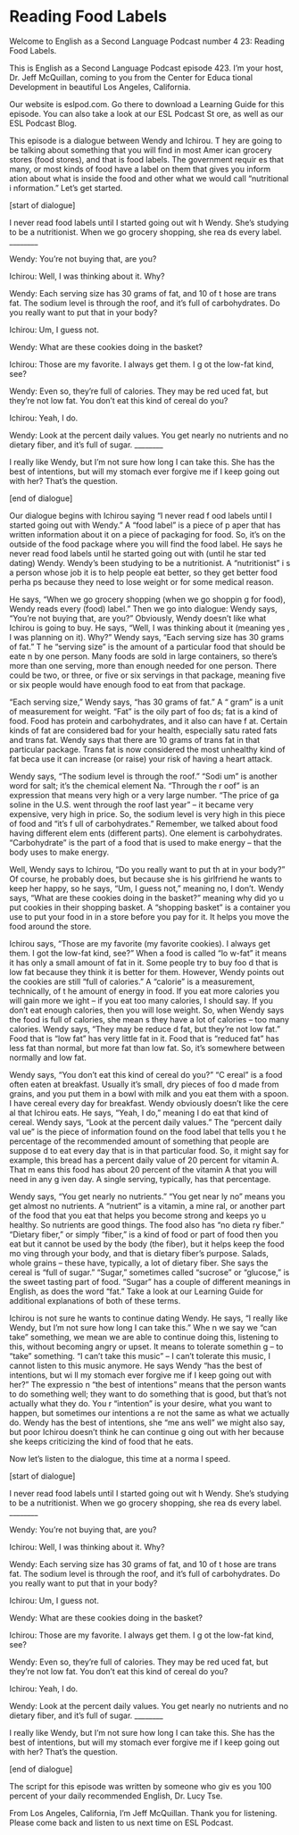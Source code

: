 # Reading Food Labels

Welcome to English as a Second Language Podcast number 4 23: Reading Food Labels.

This is English as a Second Language Podcast episode 423.  I’m your host, Dr. Jeff McQuillan, coming to you from the Center for Educa tional Development in beautiful Los Angeles, California.

Our website is eslpod.com.  Go there to download a Learning Guide for this episode.  You can also take a look at our ESL Podcast St ore, as well as our ESL Podcast Blog.

This episode is a dialogue between Wendy and Ichirou.  T hey are going to be talking about something that you will find in most Amer ican grocery stores (food stores), and that is food labels.  The government requir es that many, or most kinds of food have a label on them that gives you inform ation about what is inside the food and other what we would call “nutritional i nformation.”  Let’s get started.

[start of dialogue]

I never read food labels until I started going out wit h Wendy.  She’s studying to be a nutritionist.  When we go grocery shopping, she rea ds every label. ________

Wendy:  You’re not buying that, are you?

Ichirou:  Well, I was thinking about it.  Why?

Wendy:  Each serving size has 30 grams of fat, and 10 of t hose are trans fat. The sodium level is through the roof, and it’s full of carbohydrates.  Do you really want to put that in your body?

Ichirou:  Um, I guess not.

Wendy:  What are these cookies doing in the basket?

Ichirou:  Those are my favorite.  I always get them.  I g ot the low-fat kind, see?

Wendy:  Even so, they’re full of calories.  They may be red uced fat, but they’re not low fat.  You don’t eat this kind of cereal do you?

 Ichirou:  Yeah, I do.

Wendy:  Look at the percent daily values.  You get nearly no nutrients and no dietary fiber, and it’s full of sugar. ________

I really like Wendy, but I’m not sure how long I can take  this.  She has the best of intentions, but will my stomach ever forgive me if I keep going out with her? That’s the question.

[end of dialogue]

Our dialogue begins with Ichirou saying “I never read f ood labels until I started going out with Wendy.”  A “food label” is a piece of p aper that has written information about it on a piece of packaging for food.   So, it’s on the outside of the food package where you will find the food label.  He says he never read food labels until he started going out with (until he star ted dating) Wendy.  Wendy’s been studying to be a nutritionist.  A “nutritionist” i s a person whose job it is to help people eat better, so they get better food perha ps because they need to lose weight or for some medical reason.

He says, “When we go grocery shopping (when we go shoppin g for food), Wendy reads every (food) label.”  Then we go into dialogue: Wendy says, “You’re not buying that, are you?”  Obviously, Wendy doesn’t like what  Ichirou is going to buy.  He says, “Well, I was thinking about it (meaning yes , I was planning on it). Why?”  Wendy says, “Each serving size has 30 grams of fat.”  T he “serving size” is the amount of a particular food that should be eate n by one person.  Many foods are sold in large containers, so there’s more than one serving, more than enough needed for one person.  There could be two, or  three, or five or six servings in that package, meaning five or six people would have enough food to eat from that package.

“Each serving size,” Wendy says, “has 30 grams of fat.”  A “ gram” is a unit of measurement for weight.  “Fat” is the oily part of foo ds; fat is a kind of food. Food has protein and carbohydrates, and it also can have f at.  Certain kinds of fat are considered bad for your health, especially satu rated fats and trans fat. Wendy says that there are 10 grams of trans fat in that particular package.  Trans fat is now considered the most unhealthy kind of fat beca use it can increase (or raise) your risk of having a heart attack.

 Wendy says, “The sodium level is through the roof.”  “Sodi um” is another word for salt; it’s the chemical element Na.  “Through the r oof” is an expression that means very high or a very large number.  “The price of ga soline in the U.S. went through the roof last year” – it became very expensive, very high in price.  So, the sodium level is very high in this piece of food and “it’s f ull of carbohydrates.” Remember, we talked about food having different elem ents (different parts).  One element is carbohydrates.  “Carbohydrate” is the part of a food that is used to make energy – that the body uses to make energy.

Well, Wendy says to Ichirou, “Do you really want to put th at in your body?”  Of course, he probably does, but because she is his girlfriend he wants to keep her happy, so he says, “Um, I guess not,” meaning no, I don’t.   Wendy says, “What are these cookies doing in the basket?” meaning why did yo u put cookies in their shopping basket.  A “shopping basket” is a container you use  to put your food in in a store before you pay for it.  It helps you move the food around the store.

Ichirou says, “Those are my favorite (my favorite cookies).  I  always get them.  I got the low-fat kind, see?”  When a food is called “lo w-fat” it means it has only a small amount of fat in it.  Some people try to buy foo d that is low fat because they think it is better for them.  However, Wendy points out the cookies are still “full of calories.”  A “calorie” is a measurement, technically, of t he amount of energy in food.  If you eat more calories you will gain more we ight – if you eat too many calories, I should say.  If you don’t eat enough calories, then you will lose weight. So, when Wendy says the food is full of calories, she mean s they have a lot of calories – too many calories.  Wendy says, “They may be reduce d fat, but they’re not low fat.”  Food that is “low fat” has very little fat in it.  Food that is “reduced fat” has less fat than normal, but more fat than low fat.  So, it’s somewhere between normally and low fat.

Wendy says, “You don’t eat this kind of cereal do you?”  “C ereal” is a food often eaten at breakfast.  Usually it’s small, dry pieces of foo d made from grains, and you put them in a bowl with milk and you eat them with  a spoon.  I have cereal every day for breakfast.  Wendy obviously doesn’t like the cere al that Ichirou eats.  He says, “Yeah, I do,” meaning I do eat that kind  of cereal.  Wendy says, “Look at the percent daily values.”  The “percent daily val ue” is the piece of information found on the food label that tells you t he percentage of the recommended amount of something that people are suppose d to eat every day that is in that particular food.  So, it might say for  example, this bread has a percent daily value of 20 percent for vitamin A.  That m eans this food has about 20 percent of the vitamin A that you will need in any g iven day.  A single serving, typically, has that percentage.

 Wendy says, “You get nearly no nutrients.”  “You get near ly no” means you get almost no nutrients.  A “nutrient” is a vitamin, a mine ral, or another part of the food that you eat that helps you become strong and keeps yo u healthy.  So nutrients are good things.  The food also has “no dieta ry fiber.”  “Dietary fiber,” or simply “fiber,” is a kind of food or part of food then you eat but it cannot be used by the body (the fiber), but it helps keep the food mo ving through your body, and that is dietary fiber’s purpose.  Salads, whole grains – these have, typically, a lot of dietary fiber.  She says the cereal is “full of sugar.”   “Sugar,” sometimes called “sucrose” or “glucose,” is the sweet tasting part of food.   “Sugar” has a couple of different meanings in English, as does the word “fat.”   Take a look at our Learning Guide for additional explanations of both of  these terms.

Ichirou is not sure he wants to continue dating Wendy.  He says, “I really like Wendy, but I’m not sure how long I can take this.”  Whe n we say we “can take” something, we mean we are able to continue doing this,  listening to this, without becoming angry or upset.  It means to tolerate somethin g – to “take” something. “I can’t take this music” – I can’t tolerate this music, I  cannot listen to this music anymore.  He says Wendy “has the best of intentions, but wi ll my stomach ever forgive me if I keep going out with her?”  The expressio n “the best of intentions” means that the person wants to do something well; they want to do something that is good, but that’s not actually what they do.  You r “intention” is your desire, what you want to happen, but sometimes our intentions a re not the same as what we actually do.  Wendy has the best of intentions, she “me ans well” we might also say, but poor Ichirou doesn’t think he can continue g oing out with her because she keeps criticizing the kind of food that he eats.

Now let’s listen to the dialogue, this time at a norma l speed.

[start of dialogue]

I never read food labels until I started going out wit h Wendy.  She’s studying to be a nutritionist.  When we go grocery shopping, she rea ds every label. ________

Wendy:  You’re not buying that, are you?

Ichirou:  Well, I was thinking about it.  Why?

 Wendy:  Each serving size has 30 grams of fat, and 10 of t hose are trans fat. The sodium level is through the roof, and it’s full of carbohydrates.  Do you really want to put that in your body?

Ichirou:  Um, I guess not.

Wendy:  What are these cookies doing in the basket?

Ichirou:  Those are my favorite.  I always get them.  I g ot the low-fat kind, see?

Wendy:  Even so, they’re full of calories.  They may be red uced fat, but they’re not low fat.  You don’t eat this kind of cereal do you?

Ichirou:  Yeah, I do.

Wendy:  Look at the percent daily values.  You get nearly no nutrients and no dietary fiber, and it’s full of sugar. ________

I really like Wendy, but I’m not sure how long I can take  this.  She has the best of intentions, but will my stomach ever forgive me if I keep going out with her? That’s the question.

[end of dialogue]

The script for this episode was written by someone who giv es you 100 percent of your daily recommended English, Dr. Lucy Tse.

From Los Angeles, California, I’m Jeff McQuillan.  Thank you for listening. Please come back and listen to us next time on ESL Podcast.



